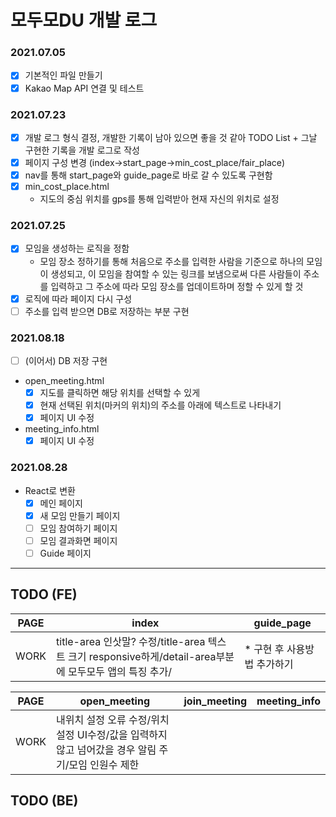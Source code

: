 # 모두모DU 개발 로그

### 2021.07.05
- [x] 기본적인 파일 만들기
- [x] Kakao Map API 연결 및 테스트

### 2021.07.23
- [x] 개발 로그 형식 결정, 개발한 기록이 남아 있으면 좋을 것 같아 TODO List + 그날 구현한 기록을 개발 로그로 작성
- [x] 페이지 구성 변경 (index->start_page->min_cost_place/fair_place)
- [x] nav를 통해 start_page와 guide_page로 바로 갈 수 있도록 구현함
- [x] min_cost_place.html
  - 지도의 중심 위치를 gps를 통해 입력받아 현재 자신의 위치로 설정

### 2021.07.25
- [x] 모임을 생성하는 로직을 정함
  - 모임 장소 정하기를 통해 처음으로 주소를 입력한 사람을 기준으로 하나의 모임이 생성되고, 이 모임을 참여할 수 있는 링크를 보냄으로써 다른 사람들이 주소를 입력하고 그 주소에 따라 모임 장소를 업데이트하며 정할 수 있게 할 것
- [x] 로직에 따라 페이지 다시 구성
- [ ] 주소를 입력 받으면 DB로 저장하는 부분 구현

### 2021.08.18
- [ ] (이어서) DB 저장 구현
- open_meeting.html
  - [x] 지도를 클릭하면 해당 위치를 선택할 수 있게
  - [x] 현재 선택된 위치(마커의 위치)의 주소를 아래에 텍스트로 나타내기
  - [x] 페이지 UI 수정
- meeting_info.html
  - [x] 페이지 UI 수정

### 2021.08.28
- React로 변환
  - [x] 메인 페이지
  - [x] 새 모임 만들기 페이지
  - [ ] 모임 참여하기 페이지
  - [ ] 모임 결과화면 페이지
  - [ ] Guide 페이지

---------

## TODO (FE)

|PAGE|index|guide_page|
|---|---|---|
|WORK|title-area 인삿말? 수정/title-area 텍스트 크기 responsive하게/detail-area부분에 모두모두 앱의 특징 추가/|* 구현 후 사용방법 추가하기|

|PAGE|open_meeting|join_meeting|meeting_info|
|---|---|---|---|
|WORK|내위치 설정 오류 수정/위치 설정 UI수정/값을 입력하지 않고 넘어갔을 경우 알림 주기/모임 인원수 제한|||

## TODO (BE)

<!-- (example)(위에 참고해서 원하는대로 추가하면서 사용하면 됨)
(나 같은 경우는 지금은 못 건드리는데 나중에 해야겠다 싶은 부분들 저장해두는 용도로 쓰려고!)
||index|start_page|guide_page|
|---|---|---|---|
||* 배너 만들어서 추가하기||* 구현 후 사용방법 추가하기|

||min_cost_place|fair_place|
|---|---|---|
||* 할것|| -->
